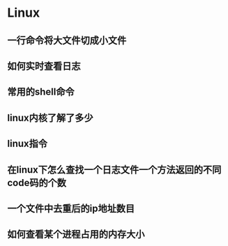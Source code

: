 # Linux


## 一行命令将大文件切成小文件

## 如何实时查看日志
## 常用的shell命令
## linux内核了解了多少
## linux指令
## 在linux下怎么查找一个日志文件一个方法返回的不同code码的个数
## 一个文件中去重后的ip地址数目
## 如何查看某个进程占用的内存大小